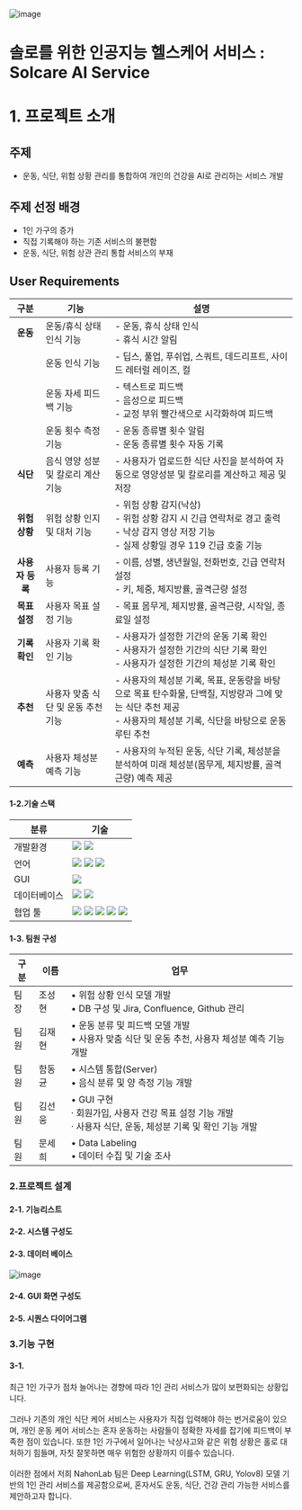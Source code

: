 ![image](https://github.com/user-attachments/assets/035e085e-c6a9-4e67-be6d-4700480d66dd)
# 솔로를 위한 인공지능 헬스케어 서비스 : Solcare AI Service

# 1. 프로젝트 소개
## 주제
- 운동, 식단, 위험 상황 관리를 통합하여 개인의 건강을 AI로 관리하는 서비스 개발

## 주제 선정 배경
- 1인 가구의 증가
- 직접 기록해야 하는 기존 서비스의 불편함
- 운동, 식단, 위험 상관 관리 통합 서비스의 부재

## User Requirements
| **구분**       | **기능**                                | **설명**                                                                                 |
|:----------------:|---------------------------------------|-----------------------------------------------------------------------------------------|
| **운동**       | 운동/휴식 상태 인식 기능                | - 운동, 휴식 상태 인식<br>- 휴식 시간 알림                                                  |
|                | 운동 인식 기능                          | - 딥스, 풀업, 푸쉬업, 스쿼트, 데드리프트, 사이드 레터럴 레이즈, 컬                          |
|                | 운동 자세 피드백 기능                   | - 텍스트로 피드백<br>- 음성으로 피드백<br>- 교정 부위 빨간색으로 시각화하여 피드백                 |
|                | 운동 횟수 측정 기능                     | - 운동 종류별 횟수 알림<br>- 운동 종류별 횟수 자동 기록                                      |
| **식단**       | 음식 영양 성분 및 칼로리 계산 기능       | - 사용자가 업로드한 식단 사진을 분석하여 자동으로 영양성분 및 칼로리를 계산하고 제공 및 저장             |
| **위험 상황**  | 위험 상황 인지 및 대처 기능              | - 위험 상황 감지(낙상)<br>- 위험 상황 감지 시 긴급 연락처로 경고 출력<br>- 낙상 감지 영상 저장 기능<br>- 실제 상황일 경우 119 긴급 호출 기능 |
| **사용자 등록** | 사용자 등록 기능                        | - 이름, 성별, 생년월일, 전화번호, 긴급 연락처 설정<br>- 키, 체중, 체지방률, 골격근량 설정             |
| **목표 설정**  | 사용자 목표 설정 기능                    | - 목표 몸무게, 체지방률, 골격근량, 시작일, 종료일 설정                                      |
| **기록 확인**  | 사용자 기록 확인 기능                    | - 사용자가 설정한 기간의 운동 기록 확인<br>- 사용자가 설정한 기간의 식단 기록 확인<br>- 사용자가 설정한 기간의 체성분 기록 확인 |
| **추천**  | 사용자 맞춤 식단 및 운동 추천 기능        | - 사용자의 체성분 기록, 목표, 운동량을 바탕으로 목표 탄수화물, 단백질, 지방량과 그에 맞는 식단 추천 제공<br>- 사용자의 체성분 기록, 식단을 바탕으로 운동 루틴 추천 |
| **예측** | 사용자 체성분 예측 기능                 | - 사용자의 누적된 운동, 식단 기록, 체성분을 분석하여 미래 체성분(몸무게, 체지방률, 골격근량) 예측 제공 |

#### 1-2.기술 스택
|분류|기술|
|---|---|
|개발환경|<img src="https://img.shields.io/badge/Linux-FCC624?style=for-the-badge&logo=linux&logoColor=white"/> <img src="https://img.shields.io/badge/Ubuntu-E95420?style=for-the-badge&logo=Ubuntu&logoColor=white"/>|
|언어|<img src="https://img.shields.io/badge/Tensorflow-FF6F00?style=for-the-badge&logo=Tensorflow&logoColor=white"/> <img src="https://img.shields.io/badge/Keras-D00000?style=for-the-badge&logo=keras&logoColor=white"/> <img src="https://img.shields.io/badge/Python-3776AB?style=for-the-badge&logo=Python&logoColor=white"/>|
|GUI|<img src="https://img.shields.io/badge/PYQT-41CD52?style=for-the-badge&logo=cplusplus&logoColor=white"/>|
|데이터베이스|<img src="https://img.shields.io/badge/MYSQL-4479A1?style=for-the-badge&logo=mysql&logoColor=white"/> <img src="https://img.shields.io/badge/amazon rds-527FFF?style=for-the-badge&logo=amazonrds&logoColor=white"/>|
|협업 툴|<img src="https://img.shields.io/badge/github-181717?style=for-the-badge&logo=github&logoColor=white"/> <img src="https://img.shields.io/badge/git-F05032?style=for-the-badge&logo=git&logoColor=white"/> <img src="https://img.shields.io/badge/confluence-172B4D?style=for-the-badge&logo=confluence&logoColor=white"/> <img src="https://img.shields.io/badge/jira-0052CC?style=for-the-badge&logo=jira&logoColor=white"/> <img src="https://img.shields.io/badge/slack-4A154B?style=for-the-badge&logo=slack&logoColor=white"/> |

#### 1-3. 팀원 구성
|구분|이름|업무|
|---|---|---|
|팀장|조성현|• 위험 상황 인식 모델 개발 <br/> • DB 구성 및 Jira, Confluence, Github 관리|
|팀원|김재현|• 운동 분류 및 피드백 모델 개발 <br/> • 사용자 맞춤 식단 및 운동 추천, 사용자 체성분 예측 기능 개발|
|팀원|함동균|• 시스템 통합(Server) <br/> • 음식 분류 및 양 측정 기능 개발|
|팀원|김선웅|• GUI 구현 <br/> · 회원가입, 사용자 건강 목표 설정 기능 개발 <br/> · 사용자 식단, 운동, 체성분 기록 및 확인 기능 개발 |
|팀원|문세희|• Data Labeling <br/> • 데이터 수집 및 기술 조사|

### 2.프로젝트 설계
#### 2-1. 기능리스트</br>

#### 2-2. 시스템 구성도</br>

#### 2-3. 데이터 베이스</br>
![image](https://github.com/user-attachments/assets/831ba3ec-e54a-4dec-982d-b7453a00e328)</br>

#### 2-4. GUI 화면 구성도</br>

#### 2-5. 시퀀스 다이어그램</br>



### 3.기능 구현
#### 3-1. </br>



최근 1인 가구가 점차 늘어나는 경향에 따라 1인 관리 서비스가 많이 보편화되는 상황입니다.</br></br>
그러나 기존의 개인 식단 케어 서비스는 사용자가 직접 입력해야 하는 번거로움이 있으며, 개인 운동 케어 서비스는 혼자 운동하는 사람들이 정확한 자세를 잡기에 피드백이 부족한 점이 있습니다.
또한 1인 가구에서 일어나는 낙상사고와 같은 위험 상황은 홀로 대처하기 힘들며, 자칫 잘못하면 매우 위험한 상황까지 이를수 있습니다.</br></br>
이러한 점에서 저희 NahonLab 팀은 Deep Learning(LSTM, GRU, Yolov8) 모델 기반의 1인 관리 서비스를 제공함으로써, 혼자서도 운동, 식단, 건강 관리 가능한 서비스를 제안하고자 합니다. </br>













